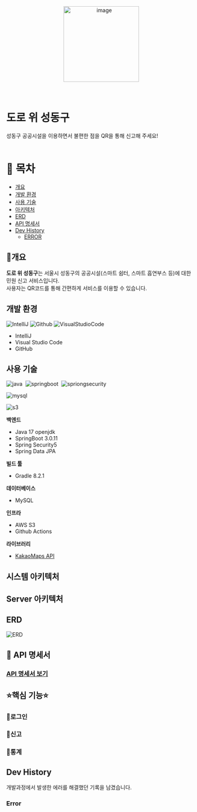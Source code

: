 <div align="center">
  <img width="200" alt="image" src="https://github.com/fixplzz/fixplz-BE/assets/98208452/b494a8b5-aae5-49d8-b431-6de1beee6b78">
</div>
<br><br>

# 도로 위 성동구
성동구 공공시설을 이용하면서 불편한 점을 QR을 통해 신고해 주세요!
<br>
<br>

# 📖 목차 
 - [개요](#개요)
 - [개발 환경](#개발-환경)
 - [사용 기술](#사용-기술)
 - [아키텍처](#시스템-아키텍처) 
 - [ERD](#erd)
 - [API 명세서](#-api-명세서)
 - [Dev History](#dev-history)
   - [ERROR](#error) 


## 📃개요
**도로 위 성동구**는 서울시 성동구의 공공시설(스마트 쉼터, 스마트 흡연부스 등)에 대한 민원 신고 서비스입니다. <br>
사용자는 QR코드를 통해 간편하게 서비스를 이용할 수 있습니다.
<br>

## 개발 환경
![IntelliJ](https://img.shields.io/badge/intellJ-ffa4c4?style=flat&logo=IntelliJIDEA)&nbsp;![Github](https://img.shields.io/badge/github-606060?style=fat&logo=github)&nbsp;![VisualStudioCode](https://img.shields.io/badge/vscode-blue?style=flat&logo=VisualStudioCode)&nbsp;
 - IntelliJ 
 - Visual Studio Code
 - GitHub

## 사용 기술
![java](https://img.shields.io/badge/Java-17-DEB887?style=flat)&nbsp;
![springboot](https://img.shields.io/badge/SpringBoot-3.0.11-3CB371?style=flat&logo=springboot)&nbsp;
![spriongsecurity](https://img.shields.io/badge/SpringSecurity-5-3CB371?style=flat&logo=springsecurity)&nbsp;

![mysql](https://img.shields.io/badge/MySQL-8.0.28-FFA07A?style=flat&logo=mysql)

![s3](https://img.shields.io/badge/AWS-s3-FF8C00?style=flat&logo=amazons3)&nbsp;

**백엔드**
- Java 17 openjdk
- SpringBoot 3.0.11
- Spring Security5
- Spring Data JPA
 
**빌드 툴**
 - Gradle 8.2.1

**데이터베이스**
 - MySQL

**인프라** 
- AWS S3
- Github Actions

**라이브러리**
 - [KakaoMaps API](https://apis.map.kakao.com/)

## 시스템 아키텍처


## Server 아키텍처 


## ERD
![ERD](https://github.com/fixplzz/fixplz-BE/assets/98208452/7c87744a-d2fa-4724-b134-2e6cf845beca)

## 📑 API 명세서
### [API 명세서 보기](https://www.notion.so/API-be7420d22b0c45df950d56b0ba8d83a0)


## ⭐핵심 기능⭐
### 🚀로그인

### 🚀신고

### 🚀통계

## Dev History
개발과정에서 발생한 에러를 해결했던 기록을 남겼습니다.

### Error
